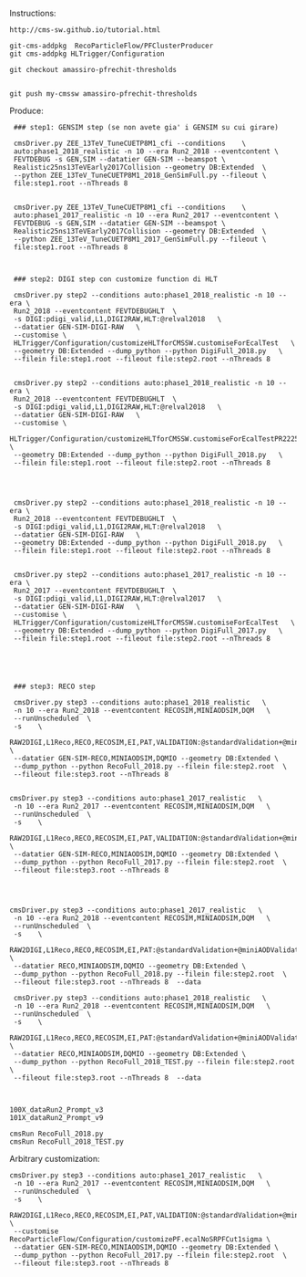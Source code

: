     
Instructions:

    http://cms-sw.github.io/tutorial.html
    
    git-cms-addpkg  RecoParticleFlow/PFClusterProducer
    git cms-addpkg HLTrigger/Configuration

    git checkout amassiro-pfrechit-thresholds


    git push my-cmssw amassiro-pfrechit-thresholds
    
    
    
Produce:

    
     ### step1: GENSIM step (se non avete gia' i GENSIM su cui girare)
    
     cmsDriver.py ZEE_13TeV_TuneCUETP8M1_cfi --conditions    \
     auto:phase1_2018_realistic -n 10 --era Run2_2018 --eventcontent \
     FEVTDEBUG -s GEN,SIM --datatier GEN-SIM --beamspot \
     Realistic25ns13TeVEarly2017Collision --geometry DB:Extended  \
     --python ZEE_13TeV_TuneCUETP8M1_2018_GenSimFull.py --fileout \
     file:step1.root --nThreads 8

     
     cmsDriver.py ZEE_13TeV_TuneCUETP8M1_cfi --conditions    \
     auto:phase1_2017_realistic -n 10 --era Run2_2017 --eventcontent \
     FEVTDEBUG -s GEN,SIM --datatier GEN-SIM --beamspot \
     Realistic25ns13TeVEarly2017Collision --geometry DB:Extended  \
     --python ZEE_13TeV_TuneCUETP8M1_2017_GenSimFull.py --fileout \
     file:step1.root --nThreads 8
     
     
     
     ### step2: DIGI step con customize function di HLT
    
     cmsDriver.py step2 --conditions auto:phase1_2018_realistic -n 10 --era \
     Run2_2018 --eventcontent FEVTDEBUGHLT  \
     -s DIGI:pdigi_valid,L1,DIGI2RAW,HLT:@relval2018   \
     --datatier GEN-SIM-DIGI-RAW   \
     --customise \
     HLTrigger/Configuration/customizeHLTforCMSSW.customiseForEcalTest   \
     --geometry DB:Extended --dump_python --python DigiFull_2018.py   \
     --filein file:step1.root --fileout file:step2.root --nThreads 8


     cmsDriver.py step2 --conditions auto:phase1_2018_realistic -n 10 --era \
     Run2_2018 --eventcontent FEVTDEBUGHLT  \
     -s DIGI:pdigi_valid,L1,DIGI2RAW,HLT:@relval2018   \
     --datatier GEN-SIM-DIGI-RAW   \
     --customise \
     HLTrigger/Configuration/customizeHLTforCMSSW.customiseForEcalTestPR22254Default   \
     --geometry DB:Extended --dump_python --python DigiFull_2018.py   \
     --filein file:step1.root --fileout file:step2.root --nThreads 8

     
     
     
     cmsDriver.py step2 --conditions auto:phase1_2018_realistic -n 10 --era \
     Run2_2018 --eventcontent FEVTDEBUGHLT  \
     -s DIGI:pdigi_valid,L1,DIGI2RAW,HLT:@relval2018   \
     --datatier GEN-SIM-DIGI-RAW   \
     --geometry DB:Extended --dump_python --python DigiFull_2018.py   \
     --filein file:step1.root --fileout file:step2.root --nThreads 8

     
     cmsDriver.py step2 --conditions auto:phase1_2017_realistic -n 10 --era \
     Run2_2017 --eventcontent FEVTDEBUGHLT  \
     -s DIGI:pdigi_valid,L1,DIGI2RAW,HLT:@relval2017   \
     --datatier GEN-SIM-DIGI-RAW   \
     --customise \
     HLTrigger/Configuration/customizeHLTforCMSSW.customiseForEcalTest   \
     --geometry DB:Extended --dump_python --python DigiFull_2017.py   \
     --filein file:step1.root --fileout file:step2.root --nThreads 8


     
     
     
     ### step3: RECO step
    
     cmsDriver.py step3 --conditions auto:phase1_2018_realistic   \
     -n 10 --era Run2_2018 --eventcontent RECOSIM,MINIAODSIM,DQM   \
     --runUnscheduled  \
     -s    \
     RAW2DIGI,L1Reco,RECO,RECOSIM,EI,PAT,VALIDATION:@standardValidation+@miniAODValidation,DQM:@standardDQM+@ExtraHLT+@miniAODDQM \
     --datatier GEN-SIM-RECO,MINIAODSIM,DQMIO --geometry DB:Extended \
     --dump_python --python RecoFull_2018.py --filein file:step2.root  \
     --fileout file:step3.root --nThreads 8
    
    
    cmsDriver.py step3 --conditions auto:phase1_2017_realistic   \
     -n 10 --era Run2_2017 --eventcontent RECOSIM,MINIAODSIM,DQM   \
     --runUnscheduled  \
     -s    \
     RAW2DIGI,L1Reco,RECO,RECOSIM,EI,PAT,VALIDATION:@standardValidation+@miniAODValidation,DQM:@standardDQM+@ExtraHLT+@miniAODDQM \
     --datatier GEN-SIM-RECO,MINIAODSIM,DQMIO --geometry DB:Extended \
     --dump_python --python RecoFull_2017.py --filein file:step2.root  \
     --fileout file:step3.root --nThreads 8

     
     
     
    cmsDriver.py step3 --conditions auto:phase1_2017_realistic   \
     -n 10 --era Run2_2018 --eventcontent RECOSIM,MINIAODSIM,DQM   \
     --runUnscheduled  \
     -s    \
     RAW2DIGI,L1Reco,RECO,RECOSIM,EI,PAT:@standardValidation+@miniAODValidation,DQM:@standardDQM+@ExtraHLT+@miniAODDQM \
     --datatier RECO,MINIAODSIM,DQMIO --geometry DB:Extended \
     --dump_python --python RecoFull_2018.py --filein file:step2.root  \
     --fileout file:step3.root --nThreads 8  --data

     cmsDriver.py step3 --conditions auto:phase1_2018_realistic   \
     -n 10 --era Run2_2018 --eventcontent RECOSIM,MINIAODSIM,DQM   \
     --runUnscheduled  \
     -s    \
     RAW2DIGI,L1Reco,RECO,RECOSIM,EI,PAT:@standardValidation+@miniAODValidation,DQM:@standardDQM+@ExtraHLT+@miniAODDQM \
     --datatier RECO,MINIAODSIM,DQMIO --geometry DB:Extended \
     --dump_python --python RecoFull_2018_TEST.py --filein file:step2.root  \
     --fileout file:step3.root --nThreads 8  --data

     
    
    100X_dataRun2_Prompt_v3
    101X_dataRun2_Prompt_v9
    
    cmsRun RecoFull_2018.py 
    cmsRun RecoFull_2018_TEST.py 
    
    

Arbitrary customization:
    
    cmsDriver.py step3 --conditions auto:phase1_2017_realistic   \
     -n 10 --era Run2_2017 --eventcontent RECOSIM,MINIAODSIM,DQM   \
     --runUnscheduled  \
     -s    \
     RAW2DIGI,L1Reco,RECO,RECOSIM,EI,PAT,VALIDATION:@standardValidation+@miniAODValidation,DQM:@standardDQM+@ExtraHLT+@miniAODDQM \
     --customise RecoParticleFlow/Configuration/customizePF.ecalNoSRPFCut1sigma \
     --datatier GEN-SIM-RECO,MINIAODSIM,DQMIO --geometry DB:Extended \
     --dump_python --python RecoFull_2017.py --filein file:step2.root  \
     --fileout file:step3.root --nThreads 8

     
     
     
     
     
     
     
     
     
     
     
     
     
    
    
    
    
    